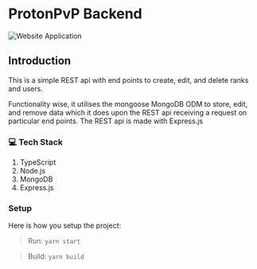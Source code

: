 # ProtonPvP Backend

![Website Application](https://i.imgur.com/eYFESXs.png)

## Introduction
This is a simple REST api with end points to create, edit, and delete ranks and users.

Functionality wise, it utilises the mongoose MongoDB ODM to store, edit, and remove data which it does upon the REST api receiving a request on particular end points. The REST api is made with Express.js

### 💻 Tech Stack
<ol>
<li>TypeScript</li>
<li>Node.js</li>
<li>MongoDB</li>
<li>Express.js</li>
</ol>

### Setup
Here is how you setup the project:
> Run: ``yarn start``

> Build: ``yarn build``